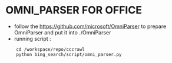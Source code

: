 
# OMNI_PARSER FOR OFFICE
- follow the https://github.com/microsoft/OmniParser to prepare OmniParser and put it into ./OmniParser
- running script :
```
    cd /workspace/repo/cccrawl
    python bing_search/script/omni_parser.py
```